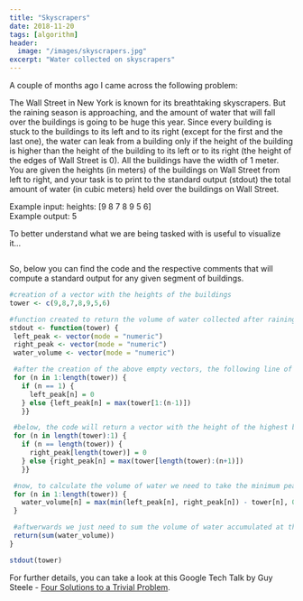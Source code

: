```yaml
---
title: "Skyscrapers"
date: 2018-11-20
tags: [algorithm]
header:
  image: "/images/skyscrapers.jpg"
excerpt: "Water collected on skyscrapers"
---
```


A couple of months ago I came across the following problem:

The Wall Street in New York is known for its breathtaking skyscrapers. But the raining season is approaching, and the amount of water that will fall over the buildings is going to be huge this year.
Since every building is stuck to the buildings to its left and to its right (except for the first and the last one), the water can leak from a building only if the height of the building is higher than the height of the building to its left or to its right (the height of the edges of Wall Street is 0).
All the buildings have the width of 1 meter. You are given the heights (in meters) of the buildings on Wall Street from left to right, and your task is to print to the standard output (stdout) the total amount of water (in cubic meters) held over the buildings on Wall Street.

Example input: heights: [9 8 7 8 9 5 6]  
Example output: 5

To better understand what we are being tasked with is useful to visualize it...

<img src="{{ site.url }}{{ site.baseurl }}/images/skywater.jpg" alt="">

So, below you can find the code and the respective comments that will compute a standard output for any given segment of buildings.

```r
#creation of a vector with the heights of the buildings
tower <- c(9,8,7,8,9,5,6)

#function created to return the volume of water collected after raining, given the height of each building
stdout <- function(tower) {
 left_peak <- vector(mode = "numeric")
 right_peak <- vector(mode = "numeric")
 water_volume <- vector(mode = "numeric")

 #after the creation of the above empty vectors, the following line of code will return a vector with the height of the highest building on the left hand side of each position (starting with a 0)   
 for (n in 1:length(tower)) {
   if (n == 1) {
     left_peak[n] = 0
   } else {left_peak[n] = max(tower[1:(n-1)])
   }}

 #below, the code will return a vector with the height of the highest building on the right hand side of each position (starting with a 0)   
 for (n in length(tower):1) {
   if (n == length(tower)) {
     right_peak[length(tower)] = 0
   } else {right_peak[n] = max(tower[length(tower):(n+1)])
   }}

 #now, to calculate the volume of water we need to take the minimum peak between the left and right hand sides and subtract the tower height at each position. If the tower height is higher than the minimum peak, then no water will be collected.
 for (n in 1:length(tower)) {
   water_volume[n] = max(min(left_peak[n], right_peak[n]) - tower[n], 0)
 }

 #aftwerwards we just need to sum the volume of water accumulated at the top of each building
 return(sum(water_volume))
}

stdout(tower)
```

For further details, you can take a look at this Google Tech Talk by Guy Steele - [Four Solutions to a Trivial Problem](https://youtu.be/ftcIcn8AmSY?t=536).
